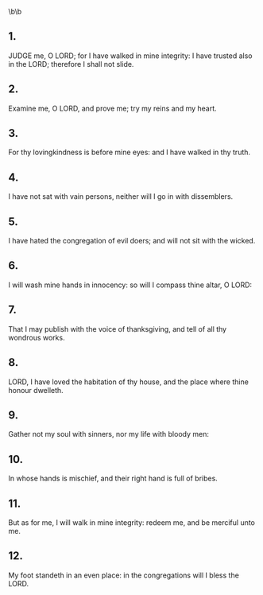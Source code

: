 \b\b
## 1.
JUDGE me, O LORD; for I have walked in mine integrity: I have trusted also in the LORD; therefore I shall not slide.
## 2.
Examine me, O LORD, and prove me; try my reins and my heart.
## 3.
For thy lovingkindness is before mine eyes: and I have walked in thy truth.
## 4.
I have not sat with vain persons, neither will I go in with dissemblers.
## 5.
I have hated the congregation of evil doers; and will not sit with the wicked.
## 6.
I will wash mine hands in innocency: so will I compass thine altar, O LORD:
## 7.
That I may publish with the voice of thanksgiving, and tell of all thy wondrous works.
## 8.
LORD, I have loved the habitation of thy house, and the place where thine honour dwelleth.
## 9.
Gather not my soul with sinners, nor my life with bloody men:
## 10.
In whose hands is mischief, and their right hand is full of bribes.
## 11.
But as for me, I will walk in mine integrity: redeem me, and be merciful unto me.
## 12.
My foot standeth in an even place: in the congregations will I bless the LORD.
